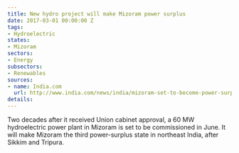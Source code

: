 ```yaml
---
title: New hydro project will make Mizoram power surplus
date: 2017-03-01 00:00:00 Z
tags:
- Hydroelectric
states:
- Mizoram
sectors:
- Energy
subsectors:
- Renewables
sources:
- name: India.com
  url: http://www.india.com/news/india/mizoram-set-to-become-power-surplus-third-state-in-the-northeast-1861560/
details: 
---
```


Two decades after it received Union cabinet approval, a 60 MW hydroelectric power plant in Mizoram is set to be commissioned in June. It will make Mizoram the third power-surplus state in northeast India, after Sikkim and Tripura.
